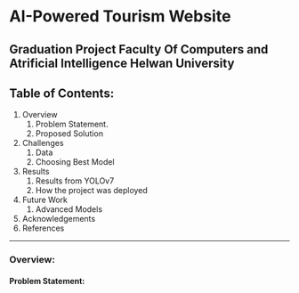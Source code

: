 # AI-Powered Tourism Website 
## Graduation Project Faculty Of Computers and Atrificial Intelligence Helwan University

## Table of Contents:
1. Overview
   1. Problem Statement.
   2. Proposed Solution
2. Challenges
   1. Data
   2. Choosing Best Model
3. Results
   1. Results from YOLOv7
   2. How the project was deployed
4. Future Work
   1. Advanced Models
5. Acknowledgements 
6. References

--- 
### Overview:
#### Problem Statement:

